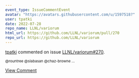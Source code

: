 ```yaml
---
event_type: IssueCommentEvent
avatar: "https://avatars.githubusercontent.com/u/1597518?"
user: tpatki
date: 2022-07-28
repo_name: LLNL/variorum
html_url: https://github.com/LLNL/variorum/pull/270
repo_url: https://github.com/LLNL/variorum
---
```


<a href='https://github.com/tpatki' target='_blank'>tpatki</a> commented on issue <a href='https://github.com/LLNL/variorum/pull/270' target='_blank'>LLNL/variorum#270</a>.

<small>@rountree @slabasan @chaz-browne ...</small>

<a href='https://github.com/LLNL/variorum/pull/270' target='_blank'>View Comment</a>